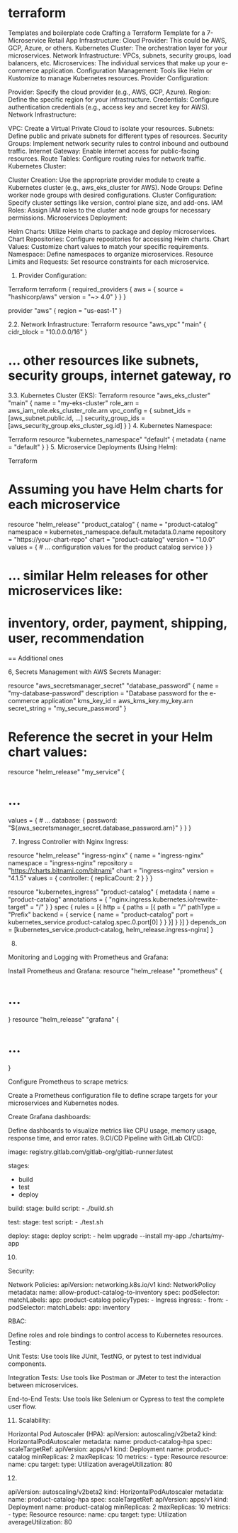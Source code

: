 # terraform
Templates and boilerplate code
Crafting a Terraform Template for a 7-Microservice Retail App
Infrastructure:
Cloud Provider: This could be AWS, GCP, Azure, or others.
Kubernetes Cluster: The orchestration layer for your microservices.
Network Infrastructure: VPCs, subnets, security groups, load balancers, etc.
Microservices: The individual services that make up your e-commerce application.
Configuration Management: Tools like Helm or Kustomize to manage Kubernetes resources.
Provider Configuration:

Provider: Specify the cloud provider (e.g., AWS, GCP, Azure).
Region: Define the specific region for your infrastructure.
Credentials: Configure authentication credentials (e.g., access key and secret key for AWS).
Network Infrastructure:

VPC: Create a Virtual Private Cloud to isolate your resources.
Subnets: Define public and private subnets for different types of resources.
Security Groups: Implement network security rules to control inbound and outbound traffic.
Internet Gateway: Enable internet access for public-facing resources.
Route Tables: Configure routing rules for network traffic.
Kubernetes Cluster:

Cluster Creation: Use the appropriate provider module to create a Kubernetes cluster (e.g., aws_eks_cluster for AWS).
Node Groups: Define worker node groups with desired configurations.
Cluster Configuration: Specify cluster settings like version, control plane size, and add-ons.
IAM Roles: Assign IAM roles to the cluster and node groups for necessary permissions.
Microservices Deployment:

Helm Charts: Utilize Helm charts to package and deploy microservices.
Chart Repositories: Configure repositories for accessing Helm charts.
Chart Values: Customize chart values to match your specific requirements.
Namespace: Define namespaces to organize microservices.
Resource Limits and Requests: Set resource constraints for each microservice.

1. Provider Configuration:

Terraform
terraform {
  required_providers {
    aws = {
      source  = "hashicorp/aws"
      version = "~> 4.0"
    }
  }
}

provider "aws" {
  region = "us-east-1"
}

2.2. Network Infrastructure:
Terraform
resource "aws_vpc" "main" {
  cidr_block = "10.0.0.0/16"
}

# ... other resources like subnets, security groups, internet gateway, ro
3.3. Kubernetes Cluster (EKS):
Terraform
resource "aws_eks_cluster" "main" {
  name     = "my-eks-cluster"
  role_arn = aws_iam_role.eks_cluster_role.arn
  vpc_config = {
    subnet_ids = [aws_subnet.public.id, ...]
    security_group_ids = [aws_security_group.eks_cluster_sg.id]
  }
}
4. Kubernetes Namespace:

Terraform
resource "kubernetes_namespace" "default" {
  metadata {
    name = "default"
  }
}
5. Microservice Deployments (Using Helm):

Terraform
# Assuming you have Helm charts for each microservice
resource "helm_release" "product_catalog" {
  name       = "product-catalog"
  namespace  = kubernetes_namespace.default.metadata.0.name
  repository = "https://your-chart-repo"
  chart      = "product-catalog"
  version    = "1.0.0"
  values     = {
    # ... configuration values for the product catalog service
  }
}

# ... similar Helm releases for other microservices like:
# inventory, order, payment, shipping, user, recommendation

== Additional ones



6, Secrets Management with AWS Secrets Manager:

resource "aws_secretsmanager_secret" "database_password" {
  name        = "my-database-password"
  description = "Database password for the e-commerce application"
  kms_key_id  = aws_kms_key.my_key.arn
  secret_string = "my_secure_password"
}

# Reference the secret in your Helm chart values:
resource "helm_release" "my_service" {
  # ...
  values = {
    # ...
    database: {
      password: "${aws_secretsmanager_secret.database_password.arn}"
    }
  }
}

7.  Ingress Controller with Nginx Ingress:

resource "helm_release" "ingress-nginx" {
  name       = "ingress-nginx"
  namespace  = "ingress-nginx"
  repository = "https://charts.bitnami.com/bitnami"
  chart      = "ingress-nginx"
  version    = "4.1.5"
  values     = {
    controller: {
      replicaCount: 2
    }
  }
}

resource "kubernetes_ingress" "product-catalog" {
  metadata {
    name = "product-catalog"
    annotations = {
      "nginx.ingress.kubernetes.io/rewrite-target" = "/"
    }
  }
  spec {
    rules = [{
      http = {
        paths = [{
          path     = "/"
          pathType = "Prefix"
          backend = {
            service {
              name = "product-catalog"
              port = kubernetes_service.product-catalog.spec.0.port[0]
            }
          }
        }]
      }
    }]
  }
  depends_on = [kubernetes_service.product-catalog, helm_release.ingress-nginx]
}



8.

 Monitoring and Logging with Prometheus and Grafana:


Install Prometheus and Grafana:
 resource "helm_release" "prometheus" {
  # ...
}
resource "helm_release" "grafana" {
  # ...
}

Configure Prometheus to scrape metrics:

Create a Prometheus configuration file to define scrape targets for your microservices and Kubernetes nodes.


Create Grafana dashboards:

Define dashboards to visualize metrics like CPU usage, memory usage, response time, and error rates.
9.CI/CD Pipeline with GitLab CI/CD:

image: registry.gitlab.com/gitlab-org/gitlab-runner:latest

stages:
  - build
  - test
  - deploy

build:
  stage: build
  script:
    - ./build.sh

test:
  stage: test
  script:
    - ./test.sh

deploy:
  stage: deploy
  script:
    - helm upgrade --install my-app ./charts/my-app

10.
Security:


Network Policies:
apiVersion: networking.k8s.io/v1
kind: NetworkPolicy
metadata:
  name: allow-product-catalog-to-inventory
spec:
  podSelector:
    matchLabels:
      app: product-catalog
  policyTypes:
    - Ingress
  ingress:
    - from:
      - podSelector:
          matchLabels:
            app: inventory

RBAC:

Define roles and role bindings to control access to Kubernetes resources.
Testing:


Unit Tests: Use tools like JUnit, TestNG, or pytest to test individual components.

Integration Tests: Use tools like Postman or JMeter to test the interaction between microservices.

End-to-End Tests: Use tools like Selenium or Cypress to test the complete user flow.

11. Scalability:


Horizontal Pod Autoscaler (HPA):
apiVersion: autoscaling/v2beta2
kind: HorizontalPodAutoscaler
metadata:
  name: product-catalog-hpa
spec:
  scaleTargetRef:
    apiVersion: apps/v1
    kind: Deployment
    name: product-catalog
  minReplicas: 2
  maxReplicas: 10
  metrics:
    - type: Resource
      resource:
        name: cpu
        target:
          type: Utilization
          averageUtilization: 80

12.
apiVersion: autoscaling/v2beta2
kind: HorizontalPodAutoscaler
metadata:
  name: product-catalog-hpa
spec:
  scaleTargetRef:
    apiVersion: apps/v1
    kind: Deployment
    name: product-catalog
  minReplicas: 2
  maxReplicas: 10
  metrics:
    - type: Resource
      resource:
        name: cpu
        target:
          type: Utilization
          averageUtilization: 80



